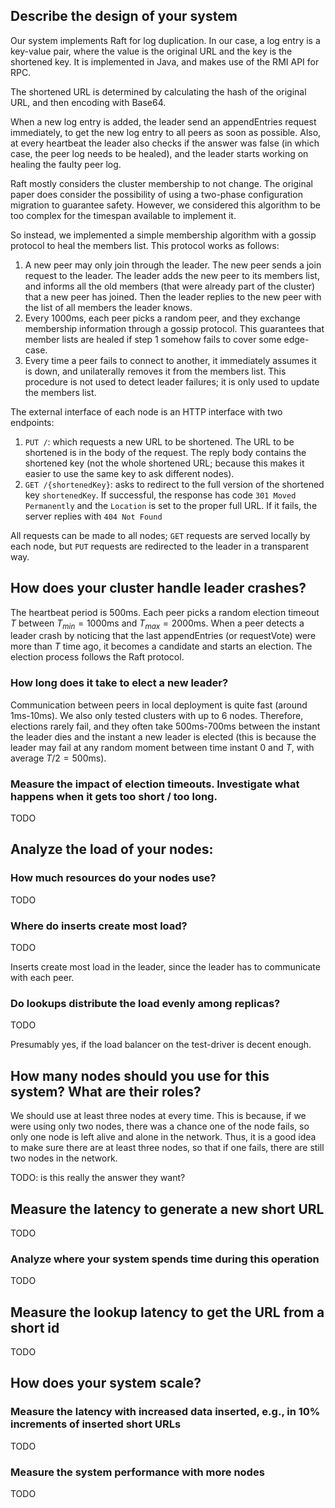 ## Describe the design of your system

Our system implements Raft for log duplication. In our case, a log entry is a key-value pair, where the value is the original URL and the key is the shortened key. It is implemented in Java, and makes use of the RMI API for RPC.

The shortened URL is determined by calculating the hash of the original URL, and then encoding with Base64.

When a new log entry is added, the leader send an appendEntries request immediately, to get the new log entry to all peers as soon as possible. Also, at every heartbeat the leader also checks if the answer was false (in which case, the peer log needs to be healed), and the leader starts working on healing the faulty peer log.

Raft mostly considers the cluster membership to not change. The original paper does consider the possibility of using a two-phase configuration migration to guarantee safety. However, we considered this algorithm to be too complex for the timespan available to implement it.

So instead, we implemented a simple membership algorithm with a gossip protocol to heal the members list. This protocol works as follows:
1. A new peer may only join through the leader. The new peer sends a join request to the leader. The leader adds the new peer to its members list, and informs all the old members (that were already part of the cluster) that a new peer has joined. Then the leader replies to the new peer with the list of all members the leader knows.
2. Every 1000ms, each peer picks a random peer, and they exchange membership information through a gossip protocol. This guarantees that member lists are healed if step 1 somehow fails to cover some edge-case.
3. Every time a peer fails to connect to another, it immediately assumes it is down, and unilaterally removes it from the members list. This procedure is not used to detect leader failures; it is only used to update the members list.

The external interface of each node is an HTTP interface with two endpoints:
1. `PUT /`: which requests a new URL to be shortened. The URL to be shortened is in the body of the request. The reply body contains the shortened key (not the whole shortened URL; because this makes it easier to use the same key to ask different nodes).
2. `GET /{shortenedKey}`: asks to redirect to the full version of the shortened key `shortenedKey`. If successful, the response has code `301 Moved Permanently` and the `Location` is set to the proper full URL. If it fails, the server replies with `404 Not Found`

All requests can be made to all nodes; `GET` requests are served locally by each node, but `PUT` requests are redirected to the leader in a transparent way.

## How does your cluster handle leader crashes?

The heartbeat period is $500\text{ms}$. Each peer picks a random election timeout $T$ between $T_{min} = 1000\text{ms}$ and $T_{max} = 2000\text{ms}$. When a peer detects a leader crash by noticing that the last appendEntries (or requestVote) were more than $T$ time ago, it becomes a candidate and starts an election. The election process follows the Raft protocol.

### How long does it take to elect a new leader?

Communication between peers in local deployment is quite fast (around 1ms-10ms). We also only tested clusters with up to 6 nodes. Therefore, elections rarely fail, and they often take 500ms-700ms between the instant the leader dies and the instant a new leader is elected (this is because the leader may fail at any random moment between time instant $0$ and $T$, with average $T/2 = 500\text{ms}$).

### Measure the impact of election timeouts. Investigate what happens when it gets too short / too long.

TODO

## Analyze the load of your nodes:

### How much resources do your nodes use?

TODO

### Where do inserts create most load?

TODO

Inserts create most load in the leader, since the leader has to communicate with each peer.

### Do lookups distribute the load evenly among replicas?

TODO

Presumably yes, if the load balancer on the test-driver is decent enough.

## How many nodes should you use for this system? What are their roles?

We should use at least three nodes at every time. This is because, if we were using only two nodes, there was a chance one of the node fails, so only one node is left alive and alone in the network. Thus, it is a good idea to make sure there are at least three nodes, so that if one fails, there are still two nodes in the network.

TODO: is this really the answer they want?

## Measure the latency to generate a new short URL

TODO

### Analyze where your system spends time during this operation

TODO

## Measure the lookup latency to get the URL from a short id

TODO

## How does your system scale?

### Measure the latency with increased data inserted, e.g., in 10% increments of inserted short URLs

TODO

### Measure the system performance with more nodes

TODO
